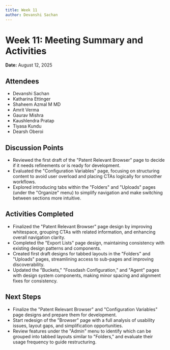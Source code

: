 ```yaml
---
title: Week 11
author: Devanshi Sachan
---
```

<!--
SPDX-License-Identifier: CC-BY-SA-4.0

SPDX-FileCopyrightText: 2025 Devanshi Sachan <devs221102gmail.com>
-->
# Week 11: Meeting Summary and Activities  
**Date:** August 12, 2025  

## Attendees  
- Devanshi Sachan
- Katharina Ettinger
- Shaheem Azmal M MD
- Amrit Verma
- Gaurav Mishra
- Kaushlendra Pratap
- Tiyasa Kundu
- Dearsh Oberoi

## Discussion Points  
- Reviewed the first draft of the "Patent Relevant Browser" page to decide if it needs refinements or is ready for development.  
- Evaluated the "Configuration Variables" page, focusing on structuring content to avoid user overload and placing CTAs logically for smoother workflows.  
- Explored introducing tabs within the "Folders" and "Uploads" pages (under the "Organize" menu) to simplify navigation and make switching between sections more intuitive.  

## Activities Completed  
- Finalized the "Patent Relevant Browser" page design by improving whitespace, grouping CTAs with related information, and enhancing overall navigation clarity.  
- Completed the "Export Lists" page design, maintaining consistency with existing design patterns and components.  
- Created first draft designs for tabbed layouts in the "Folders" and "Uploads" pages, streamlining access to sub-pages and improving discoverability.  
- Updated the "Buckets," "Fossdash Configuration," and "Agent" pages with design system components, making minor spacing and alignment fixes for consistency.  

## Next Steps  
- Finalize the "Patent Relevant Browser" and "Configuration Variables" page designs and prepare them for development.  
- Start redesign of the "Browser" page with a full analysis of usability issues, layout gaps, and simplification opportunities.  
- Review features under the "Admin" menu to identify which can be grouped into tabbed layouts similar to "Folders," and evaluate their usage frequency to guide restructuring. 